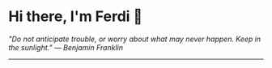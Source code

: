 <h1>Hi there, I'm Ferdi 👋</h1>

<p><em>
  "Do not anticipate trouble, or worry about what may never happen. Keep in the sunlight." — Benjamin Franklin
</em></p>

---
